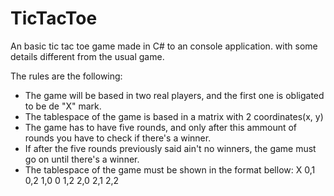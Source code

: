 # TicTacToe
An basic tic tac toe game made in C# to an console application. with some details different from the usual game.

The rules are the following:
- The game will be based in two real players, and the first one is obligated to be de "X" mark.
- The tablespace of the game is based in a matrix with 2 coordinates(x, y)
- The game has to have five rounds, and only after this ammount of rounds you have to check if there's a winner.
- If after the five rounds previously said ain't no winners, the game must go on until there's a winner.
- The tablespace of the game must be shown in the format bellow:
   X    0,1   0,2
  1,0    0    1,2
  2,0   2,1   2,2
